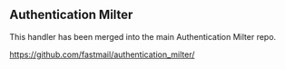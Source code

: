 Authentication Milter
---------------------

This handler has been merged into the main
Authentication Milter repo.

https://github.com/fastmail/authentication_milter/

